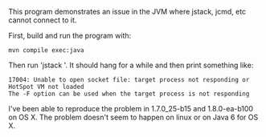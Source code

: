 This program demonstrates an issue in the JVM where jstack, jcmd, etc cannot connect to it.

First, build and run the program with:

    mvn compile exec:java
   
Then run 'jstack <pid>'. It should hang for a while and then print something like:

    17004: Unable to open socket file: target process not responding or HotSpot VM not loaded
    The -F option can be used when the target process is not responding


I've been able to reproduce the problem in 1.7.0_25-b15 and 1.8.0-ea-b100 on OS X. The problem doesn't seem to happen on linux or on Java 6 for OS X.

